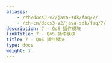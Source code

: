 ```yaml
---
aliases:
    - /zh/docs3-v2/java-sdk/faq/7/
    - /zh-cn/docs3-v2/java-sdk/faq/7/
description: 7 - QoS 插件模块
linkTitle: 7 - QoS 插件模块
title: 7 - QoS 插件模块
type: docs
weight: 7
---
```

